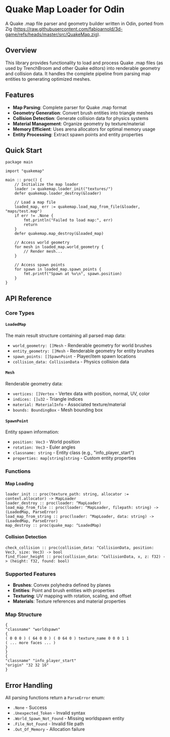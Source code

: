 # Quake Map Loader for Odin

A Quake .map file parser and geometry builder written in Odin, ported from Zig (https://raw.githubusercontent.com/fabioarnold/3d-game/refs/heads/master/src/QuakeMap.zig).

## Overview

This library provides functionality to load and process Quake .map files (as used by TrenchBroom and other Quake editors) into renderable geometry and collision data. It handles the complete pipeline from parsing map entities to generating optimized meshes.

## Features

- **Map Parsing**: Complete parser for Quake .map format
- **Geometry Generation**: Convert brush entities into triangle meshes
- **Collision Detection**: Generate collision data for physics systems
- **Material Management**: Organize geometry by texture/material
- **Memory Efficient**: Uses arena allocators for optimal memory usage
- **Entity Processing**: Extract spawn points and entity properties

## Quick Start

```odin
package main

import "quakemap"

main :: proc() {
    // Initialize the map loader
    loader := quakemap.loader_init("textures/")
    defer quakemap.loader_destroy(&loader)

    // Load a map file
    loaded_map, err := quakemap.load_map_from_file(&loader, "maps/test.map")
    if err != .None {
        fmt.println("Failed to load map:", err)
        return
    }
    defer quakemap.map_destroy(&loaded_map)

    // Access world geometry
    for mesh in loaded_map.world_geometry {
        // Render mesh...
    }

    // Access spawn points
    for spawn in loaded_map.spawn_points {
        fmt.printf("Spawn at %v\n", spawn.position)
    }
}
```

## API Reference

### Core Types

#### `LoadedMap`

The main result structure containing all parsed map data:

- `world_geometry: []Mesh` - Renderable geometry for world brushes
- `entity_geometry: []Mesh` - Renderable geometry for entity brushes
- `spawn_points: []SpawnPoint` - Player/item spawn locations
- `collision_data: CollisionData` - Physics collision data

#### `Mesh`

Renderable geometry data:

- `vertices: []Vertex` - Vertex data with position, normal, UV, color
- `indices: []u32` - Triangle indices
- `material: MaterialInfo` - Associated texture/material
- `bounds: BoundingBox` - Mesh bounding box

#### `SpawnPoint`

Entity spawn information:

- `position: Vec3` - World position
- `rotation: Vec3` - Euler angles
- `classname: string` - Entity class (e.g., "info_player_start")
- `properties: map[string]string` - Custom entity properties

### Functions

#### Map Loading

```odin
loader_init :: proc(texture_path: string, allocator := context.allocator) -> MapLoader
loader_destroy :: proc(loader: ^MapLoader)
load_map_from_file :: proc(loader: ^MapLoader, filepath: string) -> (LoadedMap, ParseError)
load_map_from_string :: proc(loader: ^MapLoader, data: string) -> (LoadedMap, ParseError)
map_destroy :: proc(quake_map: ^LoadedMap)
```

#### Collision Detection

```odin
check_collision :: proc(collision_data: ^CollisionData, position: Vec3, size: Vec3) -> bool
find_floor_height :: proc(collision_data: ^CollisionData, x, z: f32) -> (height: f32, found: bool)
```

### Supported Features

- **Brushes**: Convex polyhedra defined by planes
- **Entities**: Point and brush entities with properties
- **Texturing**: UV mapping with rotation, scaling, and offset
- **Materials**: Texture references and material properties

### Map Structure

```
{
"classname" "worldspawn"
{
( 0 0 0 ) ( 64 0 0 ) ( 0 64 0 ) texture_name 0 0 0 1 1
( ... more faces ... )
}
}
{
"classname" "info_player_start"
"origin" "32 32 16"
}
```

## Error Handling

All parsing functions return a `ParseError` enum:

- `.None` - Success
- `.Unexpected_Token` - Invalid syntax
- `.World_Spawn_Not_Found` - Missing worldspawn entity
- `.File_Not_Found` - Invalid file path
- `.Out_Of_Memory` - Allocation failure

